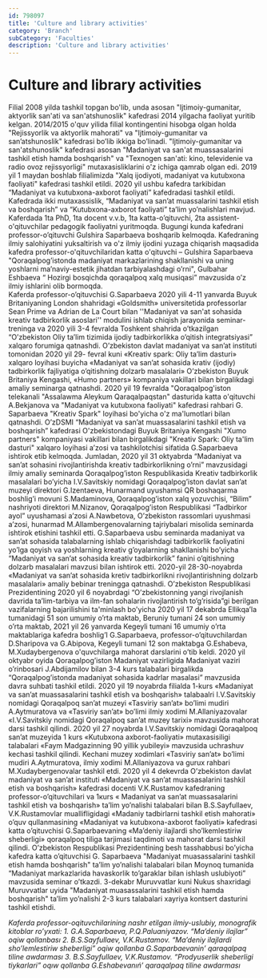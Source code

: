 ```yaml
---
id: 798097
title: 'Culture and library activities'
category: 'Branch'
subCategory: 'Faculties'
description: 'Culture and library activities'
---
```


# Culture and library activities

Filial 2008 yilda tashkil topgan bo'lib, unda asosan "Ijtimoiy-gumanitar, aktyorlik san'ati va san'atshunoslik" kafedrasi 2014 yilgacha faoliyat yuritib kelgan. 2014/2015 o'quv yilida filial kontingentini hisobga olgan holda "Rejissyorlik va aktyorlik mahorati" va "Ijtimoiy-gumanitar va san’atshunoslik" kafedrasi bo’lib ikkiga bo’linadi.
"Ijtimoiy-gumanitar va san'atshunoslik" kafedrasi asosan "Madaniyat va san'at muassasalarini tashkil etish hamda boshqarish" va "Texnogen san'ati: kino, televidenie va radio ovoz rejissyorligi" mutaxasisliklarini o'z ichiga qamrab olgan edi. 
2019 yil 1 maydan boshlab filialimizda "Xalq ijodiyoti, madaniyat va kutubxona faoliyati" kafedrasi tashkil etildi. 2020 yil ushbu kafedra tarkibidan “Madaniyat va kutubxona-axborot faoliyati” kafedradasi tashkil etildi. Kafedrada ikki mutaxassislik, “Madaniyat va san’at muassalarini tashkil etish va boshqarish” va “Kutubxona-axborot faoliyati” ta’lim yo’nalishlari mavjud. Kaferdada 1ta PhD, 1ta docent v.v.b, 1ta katta-o’qituvchi, 2ta assistent-o'qituvchilar pedagogik faoliyatni yuritmoqda. Bugungi kunda kafedrani  professor-o’qituvchi Gulshira  Saparbaeva boshqarib kelmoqda.
Kafedraning ilmiy salohiyatini yuksaltirish va o'z ilmiy ijodini yuzaga chiqarish maqsadida kafedra professor-o'qituvchilaridan katta o'qituvchi – Gulshira Saparbaeva "Qoraqalpog’istonda madaniyat markazlarining shakllanishi va uning yoshlarni ma’naviy-estetik jihatdan tarbiyalashdagi o’rni", Gulbahar Eshbaeva “ Hozirgi bosqichda qoraqalpoq xalq musiqasi” mavzusida o’z ilmiy ishlarini olib bormoqda.     
Kaferda professor-o’qituvchisi G.Saparbaeva 2020 yili 4-11 yanvarda Buyuk Britaniyaning London shahridagi   «Goldsmith» universitetida professorlar Sean Prime va Adrian de La Court bilan ''Madaniyat va san'at sohasida kreativ tadbirkorlik asoslari'' modulini ishlab chiqish jarayonida seminar-treninga va  2020 yili 3-4 fevralda Toshkent shahrida o’tkazilgan “O’zbekiston Oliy ta’lim tizimida ijodiy tadbirkorlikka o’qitish integratsiyasi” xalqaro forumiga qatnashdi.
O’zbekiston davlat madaniyat va san’at instituti tomonidan 2020 yil 29- fevral kuni «Kreativ spark: Oliy ta’lim dasturi» xalqaro loyihasi buyicha «Madaniyat va san’at sohasida krativ (ijodiy) tadbirkorlik fajliyatiga o’qitishning dolzarb masalalari» O’zbekiston Buyuk Britaniya Kengashi, «Humo partners» kompaniya vakillari bilan birgalikdagi amaliy seminarga qatnashdi.
2020 yil 19 fevralda "Qoraqalpog'iston telekanali "Assalawma Aleykum Qaraqalpaqstan" dasturida katta o'qituvchi A.Bekjanova va "Madaniyat va kutubxona faoliyati" kafedrasi rahbari G. Saparbaeva "Kreativ Spark" loyihasi bo'yicha o'z ma'lumotlari bilan qatnashdi.
O’zDSMI “Madaniyat va san’at muassasalarini tashkil etish va boshqarish” kafedrasi O'zbekistondagi Buyuk Britaniya Kengashi "Xumo partners" kompaniyasi vakillari bilan birgalikdagi "Kreativ Spark: Oliy ta'lim dasturi" xalqaro loyihasi a’zosi va tashkilotchisi sifatida G.Saparbaeva ishtirok etib kelmoqda.
Jumladan, 2020 yil 31 oktyabrda “Madaniyat va san’at sohasini rivojlantirishda kreativ tadbirkorlikning o’rni” mavzusidagi ilmiy amaliy seminarda Qoraqalpog’iston Respublikasida  Kreativ tadbirkorlik masalalari bo’yicha I.V.Savitskiy nomidagi Qoraqalpog’iston davlat san’at muzeyi direktori G.Izentaeva, Hunarmand uyushamsi QR boshaqarma boshlig’i movuni S.Madaminova, Qoraqalpog’iston xalq yozuvchisi, “Bilim” nashriyoti direktori M.Nizanov, Qoraqalpog’iston Respublikasi “Tadbirkor ayol” uyushamasi a’zosi A.Nawbetova, O’zbekiston rassomlari uyushmasi a’zosi, hunarmad M.Allambergenovalarning tajriybalari misolida seminarda ishtirok etishini tashkil etti. G.Saparbaeva usbu seminarda madaniyat va san’at sohasida talabalarning ishlab chiqarishdagi tadbirkorlik faoliyatini yo’lga qoyish va yoshlarning kreativ g’oyalarning shakllanishi bo’yicha “Madaniyat va san’at sohasida kreativ tadbirkorlik” fanini o’qitishning dolzarb masalalari mavzusi bilan ishtirok etti.
2020-yil 28-30-noyabrda «Маdaniyat va san’at sohasida kretiv tadbirkorlikni rivojlantirishning dolzarb masalalari» amaliy bebinar treningga qatnashdi.
O’zbekiston Respublikasi Prezidentining 2020 yil 6 noyabrdagi “O’zbekistonning yangi rivojlanish davrida ta’lim-tarbiya va ilm-fan sohalarin rivojlantirish to’g’risida”gi  berilgan vazifalarning bajarilishini ta'minlash bo'yicha 2020 yil 17 dekabrda Ellikqa’la tumanidagi 51 son umumiy o’rta maktab, Beruniy tumani 24 son umumiy o’rta maktab, 2021 yil 26 yanvarda Kegeyli tumani 16  umumiy o’rta maktablariga  kafedra boshlig’I G.Saparbaeva, professor-o’qituvchilardan D.Sharipova va G.Abipova, Kegeyli tumani 12 son maktabga G.Eshabeva, M.Xudaybergenova o'quvchilarga mahorat darslarini o’tib keldi.
2020 yil oktyabr oyida Qoraqalpog’iston Madaniyat vazirligida Madaniyat vaziri o’rinbosari J.Abdijamilov bilan 3-4 kurs talabalari birgalikda “Qoraqalpog’istonda madaniyat sohasida kadrlar masalasi” mavzusida davra suhbati tashkil etildi. 
2020 yil 19 noyabrda filialda 1-kurs «Мadaniyat va san’at muassasalarini tashkil etish va boshqarish»  talabaalri I.V.Savitskiy nomidagi Qoraqalpoq san’at muzeyi «Tasviriy san’at» bo’limi mudiri A.Aytmuratova va «Tasviriy san’at» bo’limi ilmiy xodimi M.Allaniyazovalar «I.V.Savitskiy nomidagi Qoraqalpoq san’at muzey tarixi» mavzusida mahorat darsi tashkil qilindi.
2020 yil 27 noyabrda I.V.Savitskiy nomidagi Qoraqalpoq san’at muzeyida 1 kurs «Kutubxona axborot-faoliyati» mutaxasisiligi talabalari «Faym Маdgazinning 90 yillik yubileyi» mavzusida uchrashuv kechasi tashkil qilindi. Kechani  muzey xodimlari  «Tasviriy san’at» bo’limi mudiri А.Aytmuratova, ilmiy xodimi M.Аllaniyazova va gurux rahbari М.Хudaybergenovalar tashkil etdi.
2020 yil 4 dekevrda O’zbekiston davlat madaniyat va san’at instituti «Madaniyat va san’at muassasalarini tashkil etish va boshqarish» kafedrasi docenti V.К.Rustamov kafedraning professor-o’qituvchilari va 1кurs « Madaniyat va san’at muassasalarini tashkil etish va boshqarish» ta’lim yo’nalishi  talabalari bilan B.S.Sayfullaev, V.K.Rustamovlar muallifligidagi  «Madaniy tadbirlarni tashkil etish mahorati» o’quv qullanmasining  «Madaniyat va kutubxona-axborot faoliyati»  kafedrasi katta o’qituvchisi G.Saparbaevaning «Ma’deniy ilajlardi sho’lkemlestiriw sheberligi» qoraqalpoq tiliga tarjimasi taqdimoti va mahorat darsi tashkil qilindi. 
O’zbekiston Respublikasi Prezidentining besh tasshabbusi bo’yicha kafedra katta o’qituvchisi G. Saparbaeva "Madaniyat muasassalarini tashkil etish hamda boshqarish" ta’lim yo’nalishi talabalari bilan Moynoq tumanida “Madaniyat markazlarida havaskorlik to’garaklar bilan ishlash uslubiyoti” mavzusida seminar o’tkazdi. 3-dekabr Muruvvatlar kuni Nukus shaxridagi Muruvvatlar uyida "Madaniyat muasassalarini tashkil etish hamda boshqarish" ta’lim yo’nalishi 2-3 kurs talabalari xayriya kontsert dasturini tashkil etishdi.

_Kaferda professor-oqituvchilarining nashr etilgan ilmiy-uslubiy, monografik kitoblar ro’yxati:_
_1. G.A.Saparbaeva, P.Q.Paluaniyazov. “Ma’deniy ilajlar” oqiw qollanbası_
_2. B.S.Sayfullaev, V.K.Rustamov. “Ma’deniy ilajlardi sho’lemlestiriw sheberligi” oqiw qollanba G.Saparbaevanin’ qaraqalpaq tiline awdarması_
_3. B.S.Sayfullaev, V.K.Rustamov. “Prodyuserlik sheberligi tiykarlari” oqıw qollanba G.Eshabevanıń’ qaraqalpaq tiline awdarması_
